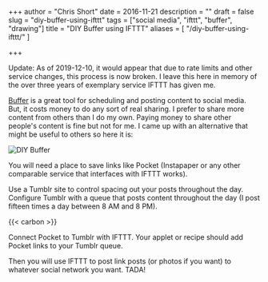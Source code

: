 +++
author = "Chris Short"
date = 2016-11-21
description = ""
draft = false
slug = "diy-buffer-using-ifttt"
tags = ["social media", "ifttt", "buffer", "drawing"]
title = "DIY Buffer using IFTTT"
aliases = [
    "/diy-buffer-using-ifttt/"
]

+++

Update: As of 2019-12-10, it would appear that due to rate limits and other service changes, this process is now broken. I leave this here in memory of the over three years of exemplary service IFTTT has given me.

[Buffer](https://buffer.com/) is a great tool for scheduling and posting content to social media. But, it costs money to do any sort of real sharing. I prefer to share more content from others than I do my own. Paying money to share other people's content is fine but not for me. I came up with an alternative that might be useful to others so here it is:

![DIY Buffer](https://shortcdn.com/chrisshort/drawings/DIY-Buffer.png)


You will need a place to save links like Pocket (Instapaper or any other comparable service that interfaces with IFTTT works).

Use a Tumblr site to control spacing out your posts throughout the day. Configure Tumblr with a queue that posts content throughout the day (I post fifteen times a day between 8 AM and 8 PM).

{{< carbon >}}

Connect Pocket to Tumblr with IFTTT. Your applet or recipe should add Pocket links to your Tumblr queue.

Then you will use IFTTT to post link posts (or photos if you want) to whatever social network you want. TADA!
